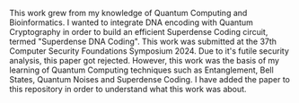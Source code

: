 This work grew from my knowledge of Quantum Computing and Bioinformatics. I wanted to integrate DNA encoding with Quantum Cryptography in order to build an efficient Superdense Coding circuit, termed "Superdense DNA Coding". This work was submitted at the 37th Computer Security Foundations Symposium 2024. Due to it's futile security analysis, this paper got rejected. However, this work was the basis of my learning of Quantum Computing techniques such as Entanglement, Bell States, Quantum Noises and Superdense Coding. I have added the paper to this repository in order to understand what this work was about.
